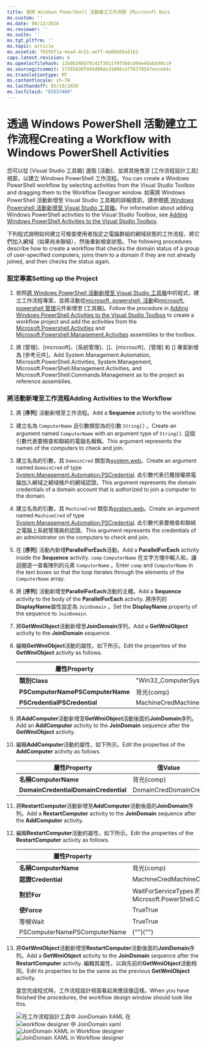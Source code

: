 ```yaml
---
title: 使用 Windows PowerShell 活動建立工作流程 |Microsoft Docs
ms.custom: ''
ms.date: 09/13/2016
ms.reviewer: ''
ms.suite: ''
ms.tgt_pltfrm: ''
ms.topic: article
ms.assetid: fb55971a-4ea4-4c51-aeff-4e0bb05a51b2
caps.latest.revision: 6
ms.openlocfilehash: 12b0b246b78142f3811f9f566cd94e4dabd40cc9
ms.sourcegitcommit: 173556307d45d88de31086ce776770547eece64c
ms.translationtype: MT
ms.contentlocale: zh-TW
ms.lasthandoff: 05/19/2020
ms.locfileid: "83557460"
---
```

# <a name="creating-a-workflow-with-windows-powershell-activities"></a><span data-ttu-id="18a99-102">透過 Windows PowerShell 活動建立工作流程</span><span class="sxs-lookup"><span data-stu-id="18a99-102">Creating a Workflow with Windows PowerShell Activities</span></span>

<span data-ttu-id="18a99-103">您可以從 [Visual Studio 工具箱] 選取 [活動]，並將其拖曳至 [工作流程設計工具] 視窗，以建立 Windows PowerShell 工作流程。</span><span class="sxs-lookup"><span data-stu-id="18a99-103">You can create a Windows PowerShell workflow by selecting activities from the Visual Studio Toolbox and dragging them to the Workflow Designer window.</span></span> <span data-ttu-id="18a99-104">如需將 Windows PowerShell 活動新增至 Visual Studio 工具箱的詳細資訊，請參閱[將 Windows Powershell 活動新增至 Visual Studio 工具箱](./adding-windows-powershell-activities-to-the-visual-studio-toolbox.md)。</span><span class="sxs-lookup"><span data-stu-id="18a99-104">For information about adding Windows PowerShell activities to the Visual Studio Toolbox, see [Adding Windows PowerShell Activities to the Visual Studio Toolbox](./adding-windows-powershell-activities-to-the-visual-studio-toolbox.md).</span></span>

<span data-ttu-id="18a99-105">下列程式說明如何建立可檢查使用者指定之電腦群組的網域狀態的工作流程、將它們加入網域（如果尚未聯結），然後重新檢查狀態。</span><span class="sxs-lookup"><span data-stu-id="18a99-105">The following procedures describe how to create a workflow that checks the domain status of a group of user-specified computers, joins them to a domain if they are not already joined, and then checks the status again.</span></span>

### <a name="setting-up-the-project"></a><span data-ttu-id="18a99-106">設定專案</span><span class="sxs-lookup"><span data-stu-id="18a99-106">Setting up the Project</span></span>

1. <span data-ttu-id="18a99-107">依照[將 Windows PowerShell 活動新增至 Visual Studio 工具箱](./adding-windows-powershell-activities-to-the-visual-studio-toolbox.md)中的程式，建立工作流程專案，並將活動從[microsoft. powershell. 活動](/dotnet/api/Microsoft.PowerShell.Activities)和[microsoft. powershell 管理](/dotnet/api/Microsoft.PowerShell.Management.Activities)元件新增至 [工具箱]。</span><span class="sxs-lookup"><span data-stu-id="18a99-107">Follow the procedure in [Adding Windows PowerShell Activities to the Visual Studio Toolbox](./adding-windows-powershell-activities-to-the-visual-studio-toolbox.md) to create a workflow project and add the activities from the [Microsoft.Powershell.Activities](/dotnet/api/Microsoft.PowerShell.Activities) and [Microsoft.Powershell.Management.Activities](/dotnet/api/Microsoft.PowerShell.Management.Activities) assemblies to the toolbox.</span></span>

2. <span data-ttu-id="18a99-108">將 [管理]、[microsoft]、[系統管理]、[]、[microsoft]、[管理] 和 [] 專案新增為 [參考元件]。</span><span class="sxs-lookup"><span data-stu-id="18a99-108">Add System.Management.Automation, Microsoft.PowerShell.Activities, System.Management, Microsoft.PowerShell.Management.Activities, and Microsoft.PowerShell.Commands.Management as to the project as reference assemblies.</span></span>

### <a name="adding-activities-to-the-workflow"></a><span data-ttu-id="18a99-109">將活動新增至工作流程</span><span class="sxs-lookup"><span data-stu-id="18a99-109">Adding Activities to the Workflow</span></span>

1. <span data-ttu-id="18a99-110">將 [**序列**] 活動新增至工作流程。</span><span class="sxs-lookup"><span data-stu-id="18a99-110">Add a **Sequence** activity to the workflow.</span></span>

2. <span data-ttu-id="18a99-111">建立名為 `ComputerName` 且引數類型為的引數 `String[]` 。</span><span class="sxs-lookup"><span data-stu-id="18a99-111">Create an argument named `ComputerName` with an argument type of `String[]`.</span></span> <span data-ttu-id="18a99-112">這個引數代表要檢查和聯結的電腦名稱稱。</span><span class="sxs-lookup"><span data-stu-id="18a99-112">This argument represents the names of the computers to check and join.</span></span>

3. <span data-ttu-id="18a99-113">建立名為的引數，其 `DomainCred` 類型為[system.web](/dotnet/api/System.Management.Automation.PSCredential)。</span><span class="sxs-lookup"><span data-stu-id="18a99-113">Create an argument named `DomainCred` of type [System.Management.Automation.PSCredential](/dotnet/api/System.Management.Automation.PSCredential).</span></span> <span data-ttu-id="18a99-114">此引數代表已獲授權將電腦加入網域之網域帳戶的網域認證。</span><span class="sxs-lookup"><span data-stu-id="18a99-114">This argument represents the domain credentials of a domain account that is authorized to join a computer to the domain.</span></span>

4. <span data-ttu-id="18a99-115">建立名為的引數，其 `MachineCred` 類型為[system.web](/dotnet/api/System.Management.Automation.PSCredential)。</span><span class="sxs-lookup"><span data-stu-id="18a99-115">Create an argument named `MachineCred` of type [System.Management.Automation.PSCredential](/dotnet/api/System.Management.Automation.PSCredential).</span></span> <span data-ttu-id="18a99-116">此引數代表要檢查和聯結之電腦上系統管理員的認證。</span><span class="sxs-lookup"><span data-stu-id="18a99-116">This argument represents the credentials of an administrator on the computers to check and join.</span></span>

5. <span data-ttu-id="18a99-117">在 [**序列**] 活動內新增**ParallelForEach**活動。</span><span class="sxs-lookup"><span data-stu-id="18a99-117">Add a **ParallelForEach** activity inside the **Sequence** activity.</span></span> <span data-ttu-id="18a99-118">`comp` `ComputerName` 在文字方塊中輸入和，讓迴圈逐一查看陣列的元素 `ComputerName` 。</span><span class="sxs-lookup"><span data-stu-id="18a99-118">Enter `comp` and `ComputerName` in the text boxes so that the loop iterates through the elements of the `ComputerName` array.</span></span>

6. <span data-ttu-id="18a99-119">將 [**序列**] 活動新增至**ParallelForEach**活動的主體。</span><span class="sxs-lookup"><span data-stu-id="18a99-119">Add a **Sequence** activity to the body of the **ParallelForEach** activity.</span></span> <span data-ttu-id="18a99-120">將序列的**DisplayName**屬性設定為 `JoinDomain` 。</span><span class="sxs-lookup"><span data-stu-id="18a99-120">Set the **DisplayName** property of the sequence to `JoinDomain`.</span></span>

7. <span data-ttu-id="18a99-121">將**GetWmiObject**活動新增至**JoinDomain**序列。</span><span class="sxs-lookup"><span data-stu-id="18a99-121">Add a **GetWmiObject** activity to the **JoinDomain** sequence.</span></span>

8. <span data-ttu-id="18a99-122">編輯**GetWmiObject**活動的屬性，如下所示。</span><span class="sxs-lookup"><span data-stu-id="18a99-122">Edit the properties of the **GetWmiObject** activity as follows.</span></span>

   |<span data-ttu-id="18a99-123">屬性</span><span class="sxs-lookup"><span data-stu-id="18a99-123">Property</span></span>|<span data-ttu-id="18a99-124">值</span><span class="sxs-lookup"><span data-stu-id="18a99-124">Value</span></span>|
   |--------------|-----------|
   |<span data-ttu-id="18a99-125">**類別**</span><span class="sxs-lookup"><span data-stu-id="18a99-125">**Class**</span></span>|<span data-ttu-id="18a99-126">"Win32_ComputerSystem"</span><span class="sxs-lookup"><span data-stu-id="18a99-126">"Win32_ComputerSystem"</span></span>|
   |<span data-ttu-id="18a99-127">**PSComputerName**</span><span class="sxs-lookup"><span data-stu-id="18a99-127">**PSComputerName**</span></span>|<span data-ttu-id="18a99-128">背光</span><span class="sxs-lookup"><span data-stu-id="18a99-128">{comp}</span></span>|
   |<span data-ttu-id="18a99-129">**PSCredential**</span><span class="sxs-lookup"><span data-stu-id="18a99-129">**PSCredential**</span></span>|<span data-ttu-id="18a99-130">MachineCred</span><span class="sxs-lookup"><span data-stu-id="18a99-130">MachineCred</span></span>|

9. <span data-ttu-id="18a99-131">將**AddComputer**活動新增至**GetWmiObject**活動後面的**JoinDomain**序列。</span><span class="sxs-lookup"><span data-stu-id="18a99-131">Add an **AddComputer** activity to the **JoinDomain** sequence after the **GetWmiObject** activity.</span></span>

10. <span data-ttu-id="18a99-132">編輯**AddComputer**活動的屬性，如下所示。</span><span class="sxs-lookup"><span data-stu-id="18a99-132">Edit the properties of the **AddComputer** activity as follows.</span></span>

    |<span data-ttu-id="18a99-133">屬性</span><span class="sxs-lookup"><span data-stu-id="18a99-133">Property</span></span>|<span data-ttu-id="18a99-134">值</span><span class="sxs-lookup"><span data-stu-id="18a99-134">Value</span></span>|
    |--------------|-----------|
    |<span data-ttu-id="18a99-135">**名稱**</span><span class="sxs-lookup"><span data-stu-id="18a99-135">**ComputerName**</span></span>|<span data-ttu-id="18a99-136">背光</span><span class="sxs-lookup"><span data-stu-id="18a99-136">{comp}</span></span>|
    |<span data-ttu-id="18a99-137">**DomainCredential**</span><span class="sxs-lookup"><span data-stu-id="18a99-137">**DomainCredential**</span></span>|<span data-ttu-id="18a99-138">DomainCred</span><span class="sxs-lookup"><span data-stu-id="18a99-138">DomainCred</span></span>|

11. <span data-ttu-id="18a99-139">將**RestartComputer**活動新增至**AddComputer**活動後面的**JoinDomain**序列。</span><span class="sxs-lookup"><span data-stu-id="18a99-139">Add a **RestartComputer** activity to the **JoinDomain** sequence after the **AddComputer** activity.</span></span>

12. <span data-ttu-id="18a99-140">編輯**RestartComputer**活動的屬性，如下所示。</span><span class="sxs-lookup"><span data-stu-id="18a99-140">Edit the properties of the **RestartComputer** activity as follows.</span></span>

    |<span data-ttu-id="18a99-141">屬性</span><span class="sxs-lookup"><span data-stu-id="18a99-141">Property</span></span>|<span data-ttu-id="18a99-142">值</span><span class="sxs-lookup"><span data-stu-id="18a99-142">Value</span></span>|
    |--------------|-----------|
    |<span data-ttu-id="18a99-143">**名稱**</span><span class="sxs-lookup"><span data-stu-id="18a99-143">**ComputerName**</span></span>|<span data-ttu-id="18a99-144">背光</span><span class="sxs-lookup"><span data-stu-id="18a99-144">{comp}</span></span>|
    |<span data-ttu-id="18a99-145">**認證**</span><span class="sxs-lookup"><span data-stu-id="18a99-145">**Credential**</span></span>|<span data-ttu-id="18a99-146">MachineCred</span><span class="sxs-lookup"><span data-stu-id="18a99-146">MachineCred</span></span>|
    |<span data-ttu-id="18a99-147">**對於**</span><span class="sxs-lookup"><span data-stu-id="18a99-147">**For**</span></span>|<span data-ttu-id="18a99-148">WaitForServiceTypes 的 PowerShell。</span><span class="sxs-lookup"><span data-stu-id="18a99-148">Microsoft.PowerShell.Commands.WaitForServiceTypes.PowerShell</span></span>|
    |<span data-ttu-id="18a99-149">**使**</span><span class="sxs-lookup"><span data-stu-id="18a99-149">**Force**</span></span>|<span data-ttu-id="18a99-150">True</span><span class="sxs-lookup"><span data-stu-id="18a99-150">True</span></span>|
    |<span data-ttu-id="18a99-151">等候</span><span class="sxs-lookup"><span data-stu-id="18a99-151">Wait</span></span>|<span data-ttu-id="18a99-152">True</span><span class="sxs-lookup"><span data-stu-id="18a99-152">True</span></span>|
    |<span data-ttu-id="18a99-153">PSComputerName</span><span class="sxs-lookup"><span data-stu-id="18a99-153">PSComputerName</span></span>|<span data-ttu-id="18a99-154">{""}</span><span class="sxs-lookup"><span data-stu-id="18a99-154">{""}</span></span>|

13. <span data-ttu-id="18a99-155">將**GetWmiObject**活動新增至**RestartComputer**活動後面的**JoinDomain**序列。</span><span class="sxs-lookup"><span data-stu-id="18a99-155">Add a **GetWmiObject** activity to the **JoinDomain** sequence after the **RestartComputer** activity.</span></span> <span data-ttu-id="18a99-156">編輯其屬性，以與先前的**GetWmiObject**活動相同。</span><span class="sxs-lookup"><span data-stu-id="18a99-156">Edit its properties to be the same as the previous **GetWmiObject** activity.</span></span>

    <span data-ttu-id="18a99-157">當您完成程式時，工作流程設計視窗看起來應該像這樣。</span><span class="sxs-lookup"><span data-stu-id="18a99-157">When you have finished the procedures, the workflow design window should look like this.</span></span>

    <span data-ttu-id="18a99-158">![在工作流程設計工具中 JoinDomain XAML 在 ](media/creating-a-workflow-with-windows-powershell-activities/joindomainworkflow.png)
     ![workflow designer 中 JoinDomain xaml](media/creating-a-workflow-with-windows-powershell-activities/joindomainworkflow.png "JoinDomainWorkflow")</span><span class="sxs-lookup"><span data-stu-id="18a99-158">![JoinDomain XAML in Workflow designer](media/creating-a-workflow-with-windows-powershell-activities/joindomainworkflow.png)
![JoinDomain XAML in Workflow designer](media/creating-a-workflow-with-windows-powershell-activities/joindomainworkflow.png "JoinDomainWorkflow")</span></span>
